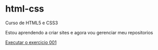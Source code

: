 # html-css
 Curso de HTML5 e CSS3

 Estou aprendendo a criar sites e agora vou gerenciar meu repositorios

 <a href="https://marioarl.github.io/html-css/MOdulo%201/ex001/">Executar o exercicio 001

